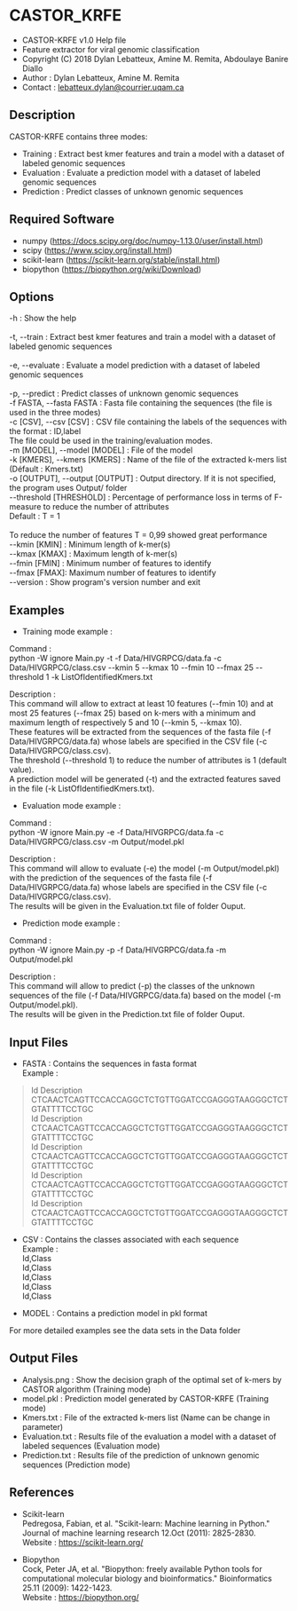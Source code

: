 # CASTOR_KRFE

* CASTOR-KRFE v1.0 Help file		  
* Feature extractor for viral genomic classification                               
* Copyright (C) 2018  Dylan Lebatteux, Amine M. Remita, Abdoulaye Banire Diallo    
* Author : Dylan Lebatteux, Amine M. Remita											
* Contact : lebatteux.dylan@courrier.uqam.ca


## Description 

CASTOR-KRFE contains three modes:								      
- Training : Extract best kmer features and train a model with a dataset of labeled genomic sequences  
- Evaluation : Evaluate a prediction model with a dataset of labeled genomic sequences                 
- Prediction : Predict classes of unknown genomic sequences                                             


## Required Software

- numpy (https://docs.scipy.org/doc/numpy-1.13.0/user/install.html) 
- scipy (https://www.scipy.org/install.html)                        
- scikit-learn  (https://scikit-learn.org/stable/install.html)      
- biopython (https://biopython.org/wiki/Download)                   


## Options

-h : Show the help <br/>  
-t, --train : Extract best kmer features and train a model with a dataset of labeled genomic sequences <br/>	   	  
-e, --evaluate : Evaluate a model prediction with a dataset of labeled genomic sequences <br/>					  
-p, --predict : Predict classes of unknown genomic sequences <br/>
-f FASTA, --fasta FASTA : Fasta file containing the sequences (the file is used in the three modes) <br/>
-c [CSV], --csv [CSV] : CSV file containing the labels of the sequences with the format : ID,label <br/>
			The file could be used in the training/evaluation modes.                                       
-m [MODEL], --model [MODEL] : File of the model <br/>
-k [KMERS], --kmers [KMERS] : Name of the file of the extracted k-mers list (Défault : Kmers.txt) <br/>
-o [OUTPUT], --output [OUTPUT] : Output directory. If it is not specified, the program uses Output/ folder <br/>
--threshold [THRESHOLD] : Percentage of performance loss in terms of F-measure to reduce the number of attributes <br/>
				Default : T = 1 <br/>                                                             
				To reduce the number of features T = 0,99 showed great performance <br/>
--kmin [KMIN] : Minimum length of k-mer(s) <br/>
--kmax [KMAX] : Maximum length of k-mer(s) <br/>
--fmin [FMIN] : Minimum number of features to identify <br/>
--fmax [FMAX]: Maximum number of features to identify <br/>
--version : Show program's version number and exit


## Examples
					
* Training mode example :

Command : <br/>
python -W ignore Main.py -t -f Data/HIVGRPCG/data.fa -c Data/HIVGRPCG/class.csv --kmin 5 --kmax 10 --fmin 10 --fmax 25 --threshold 1 -k ListOfIdentifiedKmers.txt

Description : <br/>
This command will allow to extract at least 10 features (--fmin 10) and at most 25 features (--fmax 25) based on k-mers with a minimum and maximum length of respectively 5 and 10 (--kmin 5, --kmax 10). <br/>
These features will be extracted from the sequences of the fasta file (-f Data/HIVGRPCG/data.fa) whose labels are specified in the CSV file (-c Data/HIVGRPCG/class.csv). <br/>
The threshold (--threshold 1) to reduce the number of attributes is 1 (default value). <br/>
A prediction model will be generated (-t) and the extracted features saved in the file (-k ListOfIdentifiedKmers.txt).

* Evaluation mode example :

Command : <br/>
python -W ignore Main.py -e -f Data/HIVGRPCG/data.fa -c Data/HIVGRPCG/class.csv -m Output/model.pkl 			

Description : <br/>
This command will allow to evaluate (-e) the model (-m Output/model.pkl) with the prediction of the sequences of the fasta file (-f Data/HIVGRPCG/data.fa) whose labels are specified in the CSV file (-c Data/HIVGRPCG/class.csv). <br/>
The results will be given in the Evaluation.txt file of folder Ouput.

* Prediction  mode example :

Command : <br/>
python -W ignore Main.py -p -f Data/HIVGRPCG/data.fa -m Output/model.pkl

Description : <br/>
This command will allow to predict (-p) the classes of the unknown sequences of the file (-f Data/HIVGRPCG/data.fa) based on the model (-m Output/model.pkl). <br/>
The results will be given in the Prediction.txt file of folder Ouput.


## Input Files

- FASTA : Contains the sequences in fasta format <br/>
Example :<br/>
>Id Description <br/>
CTCAACTCAGTTCCACCAGGCTCTGTTGGATCCGAGGGTAAGGGCTCTGTATTTTCCTGC <br/>
>Id Description <br/>
CTCAACTCAGTTCCACCAGGCTCTGTTGGATCCGAGGGTAAGGGCTCTGTATTTTCCTGC <br/>
>Id Description <br/>
CTCAACTCAGTTCCACCAGGCTCTGTTGGATCCGAGGGTAAGGGCTCTGTATTTTCCTGC <br/>
>Id Description <br/>
CTCAACTCAGTTCCACCAGGCTCTGTTGGATCCGAGGGTAAGGGCTCTGTATTTTCCTGC <br/>
>Id Description <br/>
CTCAACTCAGTTCCACCAGGCTCTGTTGGATCCGAGGGTAAGGGCTCTGTATTTTCCTGC <br/>

- CSV :  Contains the classes associated with each sequence					 
Example : <br/>
Id,Class <br/>
Id,Class <br/>
Id,Class <br/>
Id,Class <br/>
Id,Class <br/>

- MODEL : Contains a prediction model in pkl format							 

For more detailed examples see the data sets in the Data folder        


## Output Files

- Analysis.png : Show the decision graph of the optimal set of k-mers by CASTOR algorithm (Training mode) <br/>
- model.pkl : Prediction model generated by CASTOR-KRFE (Training mode) <br/>
- Kmers.txt : File of the extracted k-mers list (Name can be change in parameter) <br/>
- Evaluation.txt : Results file of the evaluation a model with a dataset of labeled sequences (Evaluation mode) <br/>
- Prediction.txt : Results file of the prediction of unknown genomic sequences (Prediction mode) <br/>	


## References

* Scikit-learn                                                                                                              
Pedregosa, Fabian, et al. "Scikit-learn: Machine learning in Python."                                                     
Journal of machine learning research 12.Oct (2011): 2825-2830.                                                            
Website : https://scikit-learn.org/                                                                                       
                                                                                                                          
* Biopython                                                                                                                 
Cock, Peter JA, et al. "Biopython: freely available Python tools for computational molecular biology and bioinformatics." 
Bioinformatics 25.11 (2009): 1422-1423.                                                                                   
Website : https://biopython.org/                                                                                          
